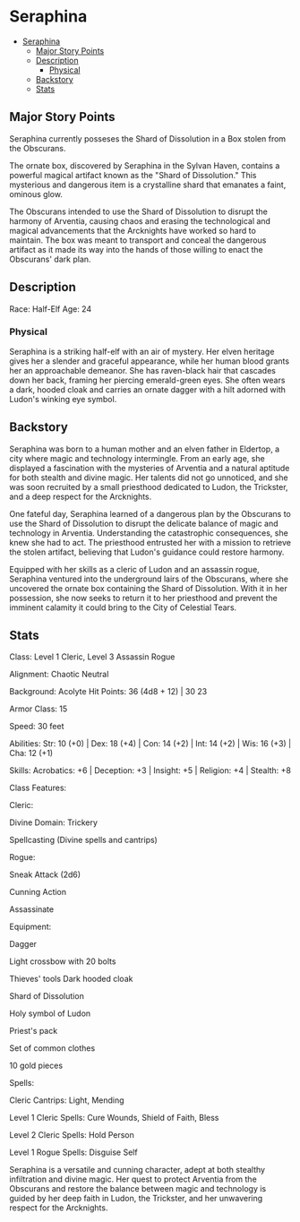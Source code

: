 # Seraphina

- [Seraphina](#seraphina)
  - [Major Story Points](#major-story-points)
  - [Description](#description)
    - [Physical](#physical)
  - [Backstory](#backstory)
  - [Stats](#stats)


## Major Story Points

Seraphina currently posseses the Shard of Dissolution in a Box stolen from the Obscurans. 

The ornate box, discovered by Seraphina in the Sylvan Haven, contains a powerful magical artifact known as the "Shard of Dissolution." This mysterious and dangerous item is a crystalline shard that emanates a faint, ominous glow.

The Obscurans intended to use the Shard of Dissolution to disrupt the harmony of Arventia, causing chaos and erasing the technological and magical advancements that the Arcknights have worked so hard to maintain. The box was meant to transport and conceal the dangerous artifact as it made its way into the hands of those willing to enact the Obscurans' dark plan.


## Description

Race: Half-Elf
Age: 24

### Physical 
Seraphina is a striking half-elf with an air of mystery. Her elven heritage gives her a slender and graceful appearance, while her human blood grants her an approachable demeanor. She has raven-black hair that cascades down her back, framing her piercing emerald-green eyes. She often wears a dark, hooded cloak and carries an ornate dagger with a hilt adorned with Ludon's winking eye symbol.

## Backstory
Seraphina was born to a human mother and an elven father in Eldertop, a city where magic and technology intermingle. From an early age, she displayed a fascination with the mysteries of Arventia and a natural aptitude for both stealth and divine magic. Her talents did not go unnoticed, and she was soon recruited by a small priesthood dedicated to Ludon, the Trickster, and a deep respect for the Arcknights.

One fateful day, Seraphina learned of a dangerous plan by the Obscurans to use the Shard of Dissolution to disrupt the delicate balance of magic and technology in Arventia. Understanding the catastrophic consequences, she knew she had to act. The priesthood entrusted her with a mission to retrieve the stolen artifact, believing that Ludon's guidance could restore harmony.

Equipped with her skills as a cleric of Ludon and an assassin rogue, Seraphina ventured into the underground lairs of the Obscurans, where she uncovered the ornate box containing the Shard of Dissolution. With it in her possession, she now seeks to return it to her priesthood and prevent the imminent calamity it could bring to the City of Celestial Tears.

## Stats

Class: Level 1 Cleric, Level 3 Assassin Rogue

Alignment: Chaotic Neutral

Background: Acolyte
Hit Points: 36 (4d8 + 12) | 30
23

Armor Class: 15

Speed: 30 feet

Abilities: Str: 10 (+0) | Dex: 18 (+4) | Con: 14 (+2) | Int: 14 (+2) | Wis: 16 (+3) | Cha: 12 (+1)

Skills: Acrobatics: +6 | Deception: +3 | Insight: +5 | Religion: +4 | Stealth: +8


Class Features:

Cleric:

Divine Domain: Trickery

Spellcasting (Divine spells and cantrips)


Rogue:

Sneak Attack (2d6)

Cunning Action

Assassinate

Equipment:

Dagger

Light crossbow with 20 bolts

Thieves' tools
Dark hooded cloak

Shard of Dissolution

Holy symbol of Ludon

Priest's pack

Set of common clothes

10 gold pieces

Spells:

Cleric Cantrips: Light, Mending

Level 1 Cleric Spells: Cure Wounds, Shield of Faith, Bless

Level 2 Cleric Spells: Hold Person

Level 1 Rogue Spells: Disguise Self

Seraphina is a versatile and cunning character, adept at both stealthy infiltration and divine magic. Her quest to protect Arventia from the Obscurans and restore the balance between magic and technology is guided by her deep faith in Ludon, the Trickster, and her unwavering respect for the Arcknights.